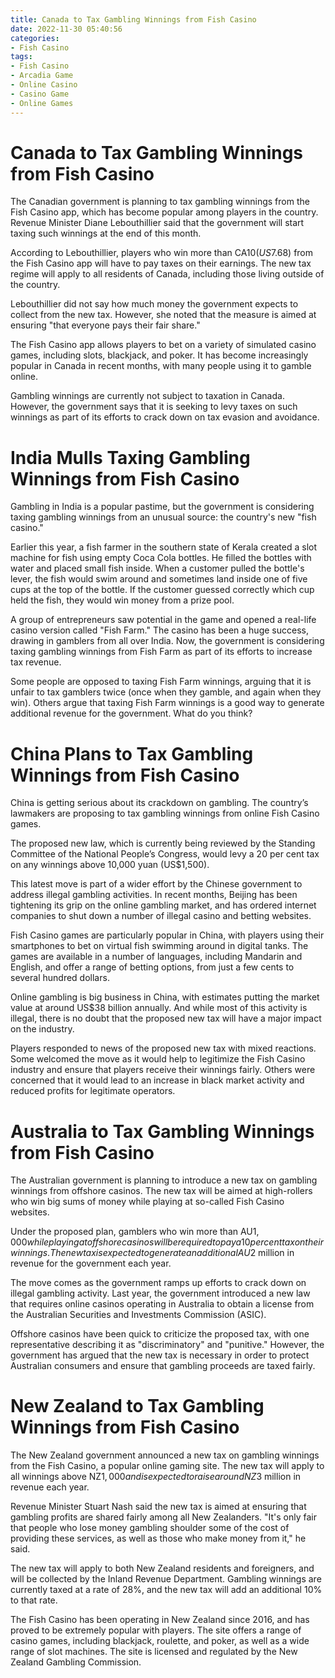 ```yaml
---
title: Canada to Tax Gambling Winnings from Fish Casino 
date: 2022-11-30 05:40:56
categories:
- Fish Casino
tags:
- Fish Casino
- Arcadia Game
- Online Casino
- Casino Game
- Online Games
---
```



#  Canada to Tax Gambling Winnings from Fish Casino 

The Canadian government is planning to tax gambling winnings from the Fish Casino app, which has become popular among players in the country. Revenue Minister Diane Lebouthillier said that the government will start taxing such winnings at the end of this month.

According to Lebouthillier, players who win more than CA$10 (US$7.68) from the Fish Casino app will have to pay taxes on their earnings. The new tax regime will apply to all residents of Canada, including those living outside of the country.

Lebouthillier did not say how much money the government expects to collect from the new tax. However, she noted that the measure is aimed at ensuring "that everyone pays their fair share."

The Fish Casino app allows players to bet on a variety of simulated casino games, including slots, blackjack, and poker. It has become increasingly popular in Canada in recent months, with many people using it to gamble online.

Gambling winnings are currently not subject to taxation in Canada. However, the government says that it is seeking to levy taxes on such winnings as part of its efforts to crack down on tax evasion and avoidance.

#  India Mulls Taxing Gambling Winnings from Fish Casino 

Gambling in India is a popular pastime, but the government is considering taxing gambling winnings from an unusual source: the country's new "fish casino."

Earlier this year, a fish farmer in the southern state of Kerala created a slot machine for fish using empty Coca Cola bottles. He filled the bottles with water and placed small fish inside. When a customer pulled the bottle's lever, the fish would swim around and sometimes land inside one of five cups at the top of the bottle. If the customer guessed correctly which cup held the fish, they would win money from a prize pool.

A group of entrepreneurs saw potential in the game and opened a real-life casino version called "Fish Farm." The casino has been a huge success, drawing in gamblers from all over India. Now, the government is considering taxing gambling winnings from Fish Farm as part of its efforts to increase tax revenue.

Some people are opposed to taxing Fish Farm winnings, arguing that it is unfair to tax gamblers twice (once when they gamble, and again when they win). Others argue that taxing Fish Farm winnings is a good way to generate additional revenue for the government. What do you think?

#  China Plans to Tax Gambling Winnings from Fish Casino 

China is getting serious about its crackdown on gambling. The country’s lawmakers are proposing to tax gambling winnings from online Fish Casino games.

The proposed new law, which is currently being reviewed by the Standing Committee of the National People’s Congress, would levy a 20 per cent tax on any winnings above 10,000 yuan (US$1,500).

This latest move is part of a wider effort by the Chinese government to address illegal gambling activities. In recent months, Beijing has been tightening its grip on the online gambling market, and has ordered internet companies to shut down a number of illegal casino and betting websites.

Fish Casino games are particularly popular in China, with players using their smartphones to bet on virtual fish swimming around in digital tanks. The games are available in a number of languages, including Mandarin and English, and offer a range of betting options, from just a few cents to several hundred dollars.

Online gambling is big business in China, with estimates putting the market value at around US$38 billion annually. And while most of this activity is illegal, there is no doubt that the proposed new tax will have a major impact on the industry.

Players responded to news of the proposed new tax with mixed reactions. Some welcomed the move as it would help to legitimize the Fish Casino industry and ensure that players receive their winnings fairly. Others were concerned that it would lead to an increase in black market activity and reduced profits for legitimate operators.

#  Australia to Tax Gambling Winnings from Fish Casino 

The Australian government is planning to introduce a new tax on gambling winnings from offshore casinos. The new tax will be aimed at high-rollers who win big sums of money while playing at so-called Fish Casino websites.

Under the proposed plan, gamblers who win more than AU$1,000 while playing at offshore casinos will be required to pay a 10 percent tax on their winnings. The new tax is expected to generate an additional AU$2 million in revenue for the government each year.

The move comes as the government ramps up efforts to crack down on illegal gambling activity. Last year, the government introduced a new law that requires online casinos operating in Australia to obtain a license from the Australian Securities and Investments Commission (ASIC).

Offshore casinos have been quick to criticize the proposed tax, with one representative describing it as "discriminatory" and "punitive." However, the government has argued that the new tax is necessary in order to protect Australian consumers and ensure that gambling proceeds are taxed fairly.

#  New Zealand to Tax Gambling Winnings from Fish Casino

The New Zealand government announced a new tax on gambling winnings from the Fish Casino, a popular online gaming site. The new tax will apply to all winnings above NZ$1,000 and is expected to raise around NZ$3 million in revenue each year.

Revenue Minister Stuart Nash said the new tax is aimed at ensuring that gambling profits are shared fairly among all New Zealanders. "It's only fair that people who lose money gambling shoulder some of the cost of providing these services, as well as those who make money from it," he said.

The new tax will apply to both New Zealand residents and foreigners, and will be collected by the Inland Revenue Department. Gambling winnings are currently taxed at a rate of 28%, and the new tax will add an additional 10% to that rate.

The Fish Casino has been operating in New Zealand since 2016, and has proved to be extremely popular with players. The site offers a range of casino games, including blackjack, roulette, and poker, as well as a wide range of slot machines. The site is licensed and regulated by the New Zealand Gambling Commission.